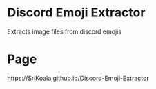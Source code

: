 # Discord Emoji Extractor
 Extracts image files from discord emojis
# Page
 https://SriKoala.github.io/Discord-Emoji-Extractor
